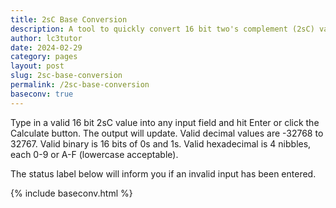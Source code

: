 ```yaml
---
title: 2sC Base Conversion
description: A tool to quickly convert 16 bit two's complement (2sC) values between binary, decimal, and hexadecimal and to calculate the addition or subtraction of two 16 bit 2sC values.
author: lc3tutor
date: 2024-02-29
category: pages
layout: post
slug: 2sc-base-conversion
permalink: /2sc-base-conversion
baseconv: true
---
```


Type in a valid 16 bit 2sC value into any input field and hit Enter or click the Calculate button.
The output will update. Valid decimal values are -32768 to 32767. Valid binary is 16 bits of 0s and 1s. Valid hexadecimal is 4 nibbles, each 0-9 or A-F (lowercase acceptable).

The status label below will inform you if an invalid input has been entered.

{% include baseconv.html %}